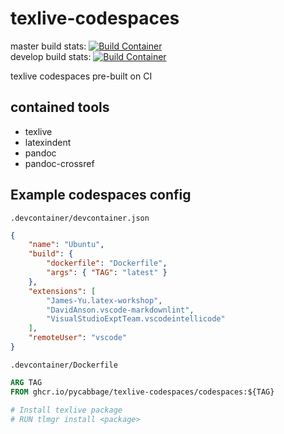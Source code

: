 # texlive-codespaces

master build stats: [![Build Container](https://github.com/pycabbage/texlive-codespaces/actions/workflows/build.yml/badge.svg?branch=master)](https://github.com/pycabbage/texlive-codespaces/actions/workflows/build.yml)  
develop build stats: [![Build Container](https://github.com/pycabbage/texlive-codespaces/actions/workflows/build.yml/badge.svg?branch=develop)](https://github.com/pycabbage/texlive-codespaces/actions/workflows/build.yml)

texlive codespaces pre-built on CI

## contained tools

- texlive
- latexindent
- pandoc
- pandoc-crossref

## Example codespaces config

`.devcontainer/devcontainer.json`
```json
{
	"name": "Ubuntu",
	"build": {
		"dockerfile": "Dockerfile",
		"args": { "TAG": "latest" }
	},
	"extensions": [
		"James-Yu.latex-workshop",
		"DavidAnson.vscode-markdownlint",
		"VisualStudioExptTeam.vscodeintellicode"
	],
	"remoteUser": "vscode"
}
```
`.devcontainer/Dockerfile`
```Dockerfile
ARG TAG
FROM ghcr.io/pycabbage/texlive-codespaces/codespaces:${TAG}

# Install texlive package
# RUN tlmgr install <package>
```
